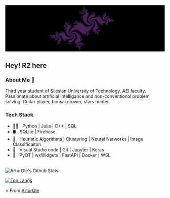 <img src="assets/Fractals.png">
<h2> Hey! R2 here </h2>


<h3> About Me 👾 </h3>

Third year student of Silesian University of Technology, AEI faculty.
Passionate about artificial intelligance and non-conventional problem solving.
Guitar player, bonsai grower, stars hunter.


<h3> Tech Stack</h3>

- 👨‍💻 &nbsp; Python | Julia | C++ | SQL 
- 🛢 &nbsp; SQLite | Firebase 
- 🔬 &nbsp; Heuristic Algorithms | Clustering | Neural Networks | Image Classificaiton
- 🔧 &nbsp; Visual Studio code | Git | Jupyter | Keras
- 🧰 &nbsp; PyQT | wxWidgets | FastAPI | Docker | WSL

<br>

<img align="center" src="https://github-readme-stats.vercel.app/api?username=ArturOle&include_all_commits=true&count_private=true&show_icons=true&line_height=20&title_color=A569BD&icon_color=A569BD&text_color=D3D3D3&bg_color=0,000000,6C3483" alt="ArturOle's Github Stats">

</br>

[![Top Langs](https://github-readme-stats.vercel.app/api/top-langs/?username=ArturOle&layout=compact&text_color=daf7dc&bg_color=151515)](https://github.com/ArturOle/github-readme-stats)

⭐️ From [ArturOle](https://github.com/ArturOle)